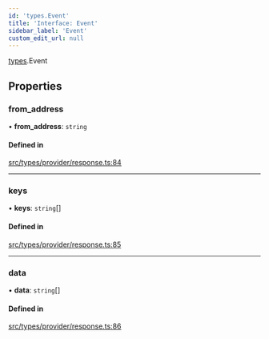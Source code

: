 ```yaml
---
id: 'types.Event'
title: 'Interface: Event'
sidebar_label: 'Event'
custom_edit_url: null
---
```


[types](../namespaces/types.md).Event

## Properties

### from_address

• **from_address**: `string`

#### Defined in

[src/types/provider/response.ts:84](https://github.com/0xs34n/starknet.js/blob/develop/src/types/provider/response.ts#L84)

---

### keys

• **keys**: `string`[]

#### Defined in

[src/types/provider/response.ts:85](https://github.com/0xs34n/starknet.js/blob/develop/src/types/provider/response.ts#L85)

---

### data

• **data**: `string`[]

#### Defined in

[src/types/provider/response.ts:86](https://github.com/0xs34n/starknet.js/blob/develop/src/types/provider/response.ts#L86)
